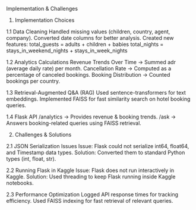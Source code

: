 Implementation & Challenges

1. Implementation Choices

1.1 Data Cleaning
Handled missing values (children, country, agent, company).
Converted date columns for better analysis.
Created new features:
total_guests = adults + children + babies
total_nights = stays_in_weekend_nights + stays_in_week_nights

1.2 Analytics Calculations
Revenue Trends Over Time → Summed adr (average daily rate) per month.
Cancellation Rate → Computed as a percentage of canceled bookings.
Booking Distribution → Counted bookings per country.

1.3 Retrieval-Augmented Q&A (RAG)
Used sentence-transformers for text embeddings.
Implemented FAISS for fast similarity search on hotel booking queries.

1.4 Flask API
/analytics → Provides revenue & booking trends.
/ask → Answers booking-related queries using FAISS retrieval.

2. Challenges & Solutions

2.1 JSON Serialization Issues
Issue: Flask could not serialize int64, float64, and Timestamp data types.
Solution: Converted them to standard Python types (int, float, str).

2.2 Running Flask in Kaggle
Issue: Flask does not run interactively in Kaggle.
Solution: Used threading to keep Flask running inside Kaggle notebooks.

2.3 Performance Optimization
Logged API response times for tracking efficiency.
Used FAISS indexing for fast retrieval of relevant queries.